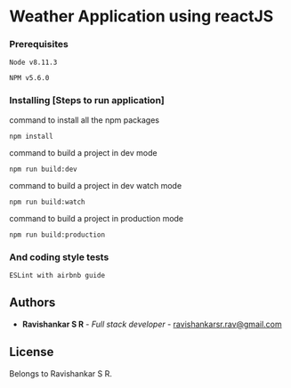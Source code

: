 # Weather Application using reactJS

### Prerequisites

```
Node v8.11.3
```

```
NPM v5.6.0
```

### Installing [Steps to run application]



command to install all the npm packages

```
npm install
```

command to build a project in dev mode

```
npm run build:dev
```

command to build a project in dev watch mode

```
npm run build:watch
```


command to build a project in production mode

```
npm run build:production
```

### And coding style tests

```
ESLint with airbnb guide
```


## Authors

* **Ravishankar S R** - *Full stack developer* - ravishankarsr.rav@gmail.com


## License

Belongs to Ravishankar S R.

